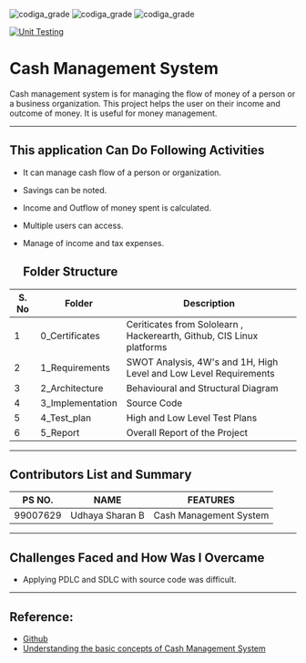 ![codiga_grade](https://api.codiga.io/project/31046/score/svg)
![codiga_grade](https://api.codiga.io/project/31046/status/svg)
![codiga_grade](https://app.codiga.io/public/project/31046/M1_Projectgoal_util/dashboard)

[![Unit Testing](https://github.com/Sharan-1010/M1_Projectgoal_util/actions/workflows/unittest.yml/badge.svg)](https://github.com/Sharan-1010/M1_Projectgoal_util/actions/workflows/unittest.yml)
# Cash Management System
  Cash management system is for managing the flow of money of a person or a business organization. This project helps the user on their income and outcome of money. It is useful for money management.
   ___
   ## This application Can Do Following Activities
   

 - It can manage cash flow of a person or organization.
 - Savings can be noted.
 - Income and Outflow of money spent is calculated.
 - Multiple users can access.
 - Manage of income and tax expenses.

   ## Folder Structure
|  S. No | Folder | Description |
| --  |--|--|
|1 |0_Certificates|Ceriticates from Sololearn , Hackerearth, Github, CIS Linux platforms|
  |2 |1_Requirements|SWOT Analysis, 4W's and 1H, High Level and Low Level Requirements |
   |3|2_Architecture|Behavioural and Structural Diagram |
   |4|3_Implementation|Source Code|
   |5|4_Test_plan|High and Low Level Test Plans|
   |6|5_Report|Overall Report of the Project|
   ___
   
   ## Contributors List and Summary
   |PS NO.|NAME|FEATURES|
   |--|--|--| 
   |99007629|Udhaya Sharan B|Cash Management System|
   ___
   ## Challenges Faced and How Was I Overcame
   

 - Applying PDLC and SDLC with source code was difficult.
  ___
  ## Reference:
  

 -  [Github](https://docs.github.com/en/actions/learn-github-actions/understanding-github-actions)
 - [Understanding the basic concepts of Cash Management System](https://www.investopedia.com/personal-finance-4427760)

